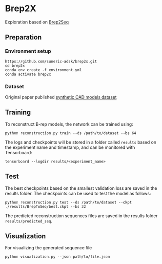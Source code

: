 # Brep2X

Exploration based on [Brep2Seq](https://github.com/zhangshuming0668/Brep2Seq.git)

## Preparation

### Environment setup

```
https://github.com/suneric-adsk/brep2x.git
cd brep2x
conda env create -f environment.yml
conda activate brep2x
```

### Dataset

Original paper published [synthetic CAD models dataset](https://www.scidb.cn/en/detail?dataSetId=87b0695c592849618d3d22d0ab480849&version=V1) 

## Training

To reconstruct B-rep models, the network can be trained using:
```
python reconstruction.py train --ds /path/to/dataset --bs 64
```

The logs and checkpoints will be stored in a folder called `results` based on the experiment name and timestamp, and can be monitored with Tensorboard:

```
tensorboard --logdir results/<experiment_name>
```

## Test

The best checkpoints based on the smallest validation loss are saved in the results folder. The checkpoints can be used to test the model as follows:

```
python reconstruction.py test --ds /path/to/dataset --ckpt ./results/BrepToSeq/best.ckpt --bs 32
```

The predicted reconstruction sequences files are saved in the results folder `results/predicted_seq`.

## Visualization

For visualizing the generated sequence file

```
python visualization.py --json path/to/file.json
```
